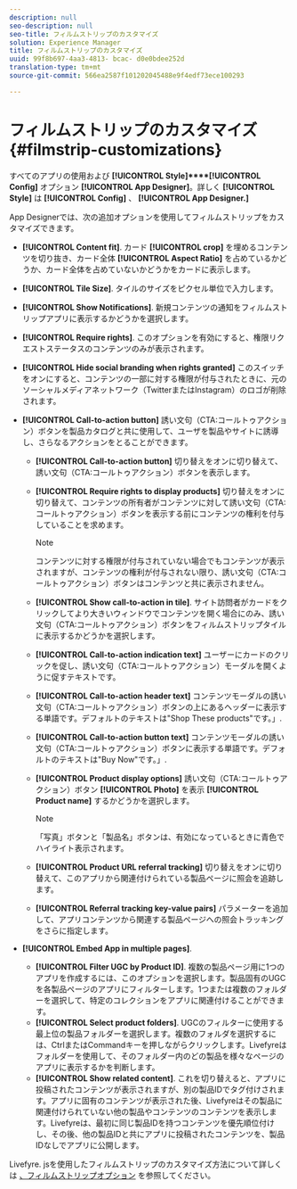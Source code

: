 ```yaml
---
description: null
seo-description: null
seo-title: フィルムストリップのカスタマイズ
solution: Experience Manager
title: フィルムストリップのカスタマイズ
uuid: 99f8b697-4aa3-4813- bcac- d0e0bdee252d
translation-type: tm+mt
source-git-commit: 566ea2587f101202045488e9f4edf73ece100293

---
```



# フィルムストリップのカスタマイズ{#filmstrip-customizations}

すべてのアプリの使用および **[!UICONTROL Style]****[!UICONTROL Config]** オプション **[!UICONTROL App Designer]**。詳しく **[!UICONTROL Style]** は **[!UICONTROL Config]** 、 **[!UICONTROL App Designer.]**

App Designerでは、次の追加オプションを使用してフィルムストリップをカスタマイズできます。

* **[!UICONTROL Content fit]**. カード **[!UICONTROL crop]** を埋めるコンテンツを切り抜き、カード全体 **[!UICONTROL Aspect Ratio]** を占めているかどうか、カード全体を占めていないかどうかをカードに表示します。
* **[!UICONTROL Tile Size]**. タイルのサイズをピクセル単位で入力します。
* **[!UICONTROL Show Notifications]**. 新規コンテンツの通知をフィルムストリップアプリに表示するかどうかを選択します。
* **[!UICONTROL Require rights]**. このオプションを有効にすると、権限リクエストステータスのコンテンツのみが表示されます。
* **[!UICONTROL Hide social branding when rights granted]** このスイッチをオンにすると、コンテンツの一部に対する権限が付与されたときに、元のソーシャルメディアネットワーク（TwitterまたはInstagram）のロゴが削除されます。
* **[!UICONTROL Call-to-action button]** 誘い文句（CTA:コールトゥアクション）ボタンを製品カタログと共に使用して、ユーザを製品やサイトに誘導し、さらなるアクションをとることができます。

   * **[!UICONTROL Call-to-action button]** 切り替えをオンに切り替えて、誘い文句（CTA:コールトゥアクション）ボタンを表示します。
   * **[!UICONTROL Require rights to display products]** 切り替えをオンに切り替えて、コンテンツの所有者がコンテンツに対して誘い文句（CTA:コールトゥアクション）ボタンを表示する前にコンテンツの権利を付与していることを求めます。

      >[!NOTE]
      >
      >コンテンツに対する権限が付与されていない場合でもコンテンツが表示されますが、コンテンツの権利が付与されない限り、誘い文句（CTA:コールトゥアクション）ボタンはコンテンツと共に表示されません。

   * **[!UICONTROL Show call-to-action in tile]**. サイト訪問者がカードをクリックしてより大きいウィンドウでコンテンツを開く場合にのみ、誘い文句（CTA:コールトゥアクション）ボタンをフィルムストリップタイルに表示するかどうかを選択します。
   * **[!UICONTROL Call-to-action indication text]** ユーザーにカードのクリックを促し、誘い文句（CTA:コールトゥアクション）モーダルを開くように促すテキストです。
   * **[!UICONTROL Call-to-action header text]** コンテンツモーダルの誘い文句（CTA:コールトゥアクション）ボタンの上にあるヘッダーに表示する単語です。デフォルトのテキストは"Shop These products"です。」.
   * **[!UICONTROL Call-to-action button text]** コンテンツモーダルの誘い文句（CTA:コールトゥアクション）ボタンに表示する単語です。デフォルトのテキストは"Buy Now"です。」.
   * **[!UICONTROL Product display options]** 誘い文句（CTA:コールトゥアクション）ボタン **[!UICONTROL Photo]** を表示 **[!UICONTROL Product name]** するかどうかを選択します。

      >[!NOTE]
      >
      >「写真」ボタンと「製品名」ボタンは、有効になっているときに青色でハイライト表示されます。

   * **[!UICONTROL Product URL referral tracking]** 切り替えをオンに切り替えて、このアプリから関連付けられている製品ページに照会を追跡します。
   * **[!UICONTROL Referral tracking key-value pairs]** パラメーターを追加して、アプリコンテンツから関連する製品ページへの照会トラッキングをさらに指定します。

* **[!UICONTROL Embed App in multiple pages]**.

   * **[!UICONTROL Filter UGC by Product ID]**. 複数の製品ページ用に1つのアプリを作成するには、このオプションを選択します。製品固有のUGCを各製品ページのアプリにフィルターします。1つまたは複数のフォルダーを選択して、特定のコレクションをアプリに関連付けることができます。
   * **[!UICONTROL Select product folders]**. UGCのフィルターに使用する最上位の製品フォルダーを選択します。複数のフォルダを選択するには、CtrlまたはCommandキーを押しながらクリックします。Livefyreはフォルダーを使用して、そのフォルダー内のどの製品を様々なページのアプリに表示するかを判断します。
   * **[!UICONTROL Show related content]**. これを切り替えると、アプリに投稿されたコンテンツが表示されますが、別の製品IDでタグ付けされます。アプリに固有のコンテンツが表示された後、Livefyreはその製品に関連付けられていない他の製品やコンテンツのコンテンツを表示します。Livefyreは、最初に同じ製品IDを持つコンテンツを優先順位付けし、その後、他の製品IDと共にアプリに投稿されたコンテンツを、製品IDなしでアプリに公開します。

Livefyre. jsを使用したフィルムストリップのカスタマイズ方法について詳しくは [、フィルムストリップオプション](/help/implementation/c-getting-started/c-implementation-process/c-using-livefyre.js-to-create-customize-and-use-apps-on-your-site.md) を参照してください。

